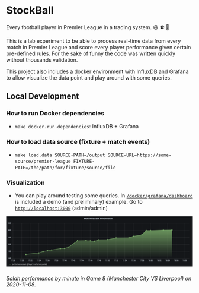 # StockBall

Every football player in Premier League in a trading system. 😃 ⚽ 🏴󠁧󠁢󠁥󠁮󠁧󠁿

This is a lab experiment to be able to process real-time data from every match in Premier League and score every player performance given certain pre-defined rules.
For the sake of funny the code was written quickly without thousands validation.

This project also includes a docker environment with InfluxDB and Grafana to allow visualize the data point and play around with some queries. 


## Local Development

### How to run Docker dependencies
- `make docker.run.dependencies`: InfluxDB + Grafana

### How to load data source (fixture + match events)
- `make load.data SOURCE-PATH=/output SOURCE-URL=https://some-source/premier-league FIXTURE-PATH=/the/path/for/fixture/source/file`

### Visualization
- You can play around testing some queries. In [`/docker/grafana/dashboard`](./docker/grafana/dashboards) is included a demo (and preliminary) example.
Go to [`http://localhost:3000`](http://localhost:3000) (admin/admin)

![Player Performance](./documentation/images/performance.png) 

###### Salah performance by minute in Game 8 (Manchester City VS Liverpool) on 2020-11-08.